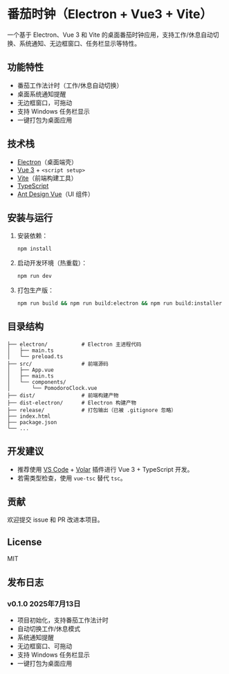 # 番茄时钟（Electron + Vue3 + Vite）

一个基于 Electron、Vue 3 和 Vite 的桌面番茄时钟应用，支持工作/休息自动切换、系统通知、无边框窗口、任务栏显示等特性。

## 功能特性
- 番茄工作法计时（工作/休息自动切换）
- 桌面系统通知提醒
- 无边框窗口，可拖动
- 支持 Windows 任务栏显示
- 一键打包为桌面应用

## 技术栈
- [Electron](https://www.electronjs.org/)（桌面端壳）
- [Vue 3](https://v3.vuejs.org/) + `<script setup>`
- [Vite](https://vitejs.dev/)（前端构建工具）
- [TypeScript](https://www.typescriptlang.org/)
- [Ant Design Vue](https://www.antdv.com/)（UI 组件）

## 安装与运行

1. 安装依赖：
   ```bash
   npm install
   ```
2. 启动开发环境（热重载）：
   ```bash
   npm run dev
   ```
3. 打包生产版：
   ```bash
   npm run build && npm run build:electron && npm run build:installer
   ```

## 目录结构
```
├── electron/           # Electron 主进程代码
│   ├── main.ts
│   └── preload.ts
├── src/                # 前端源码
│   ├── App.vue
│   ├── main.ts
│   └── components/
│       └── PomodoroClock.vue
├── dist/               # 前端构建产物
├── dist-electron/      # Electron 构建产物
├── release/            # 打包输出（已被 .gitignore 忽略）
├── index.html
├── package.json
└── ...
```

## 开发建议
- 推荐使用 [VS Code](https://code.visualstudio.com/) + [Volar](https://marketplace.visualstudio.com/items?itemName=Vue.volar) 插件进行 Vue 3 + TypeScript 开发。
- 若需类型检查，使用 `vue-tsc` 替代 `tsc`。

## 贡献
欢迎提交 issue 和 PR 改进本项目。

## License
MIT

## 发布日志

### v0.1.0 2025年7月13日
- 项目初始化，支持番茄工作法计时
- 自动切换工作/休息模式
- 系统通知提醒
- 无边框窗口、可拖动
- 支持 Windows 任务栏显示
- 一键打包为桌面应用
